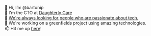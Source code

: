 👋 Hi, I’m @bartonip<br>
💼 I'm the CTO at [Daughterly Care](https://daughterlycare.com.au)<br>
👀 [We're always looking for people who are passionate about tech.](mailto:it@daughterlycare.com.au)<br>
🌱 We're working on a greenfields project using amazing technologies.<br>
📫 Hit me up [here](mailto:it@daughterlycare.com.au)!<br>
